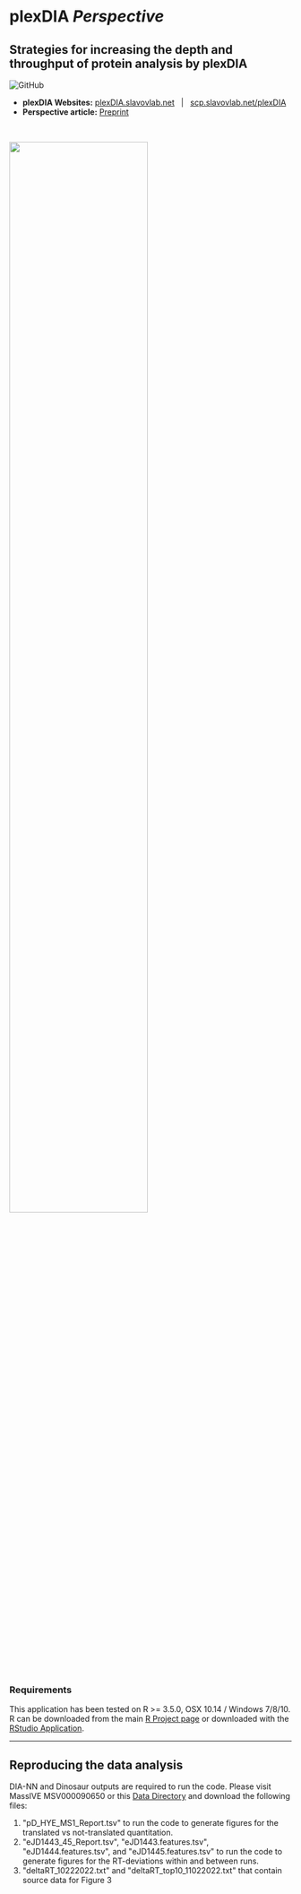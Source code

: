 # plexDIA *Perspective*
## Strategies for increasing the depth and throughput of protein analysis by plexDIA   


<!--![GitHub release](https://img.shields.io/github/release/SlavovLab/DO-MS.svg)-->
![GitHub](https://img.shields.io/github/license/SlavovLab/DO-MS.svg)

* **plexDIA Websites:** [plexDIA.slavovlab.net](https://plexDIA.slavovlab.net) &nbsp; | &nbsp; [scp.slavovlab.net/plexDIA](https://scp.slavovlab.net/plexDIA)
* **Perspective article:** [Preprint](https://www.biorxiv.org/content/10.1101/2021.11.03.467007v2) <!-- &nbsp; | &nbsp; [*Nature Biotechnology* Article](https://doi.org/10.1038/s41587-022-01389-w) -->


&nbsp;

<img src="https://scp.slavovlab.net/Figs/plexDIA_4.png" width="70%">



### Requirements

This application has been tested on R >= 3.5.0, OSX 10.14 / Windows 7/8/10. R can be downloaded from the main [R Project page](https://www.r-project.org/) or downloaded with the [RStudio Application](https://www.rstudio.com/products/rstudio/download/).



------------

## Reproducing the data analysis


DIA-NN and Dinosaur outputs are required to run the code. Please visit MassIVE MSV000090650 or this [Data Directory](https://drive.google.com/drive/folders/1eOntI0B-i5NK66DnDXnqZp2SvCPvl10R?usp=sharing) and download the following files:

1) "pD_HYE_MS1_Report.tsv" to run the code to generate figures for the translated vs not-translated quantitation.
2) "eJD1443_45_Report.tsv", "eJD1443.features.tsv", "eJD1444.features.tsv", and "eJD1445.features.tsv" to run the code to generate figures for the RT-deviations within and between runs.
3) "deltaRT_10222022.txt" and "deltaRT_top10_11022022.txt" that contain source data for Figure 3 
